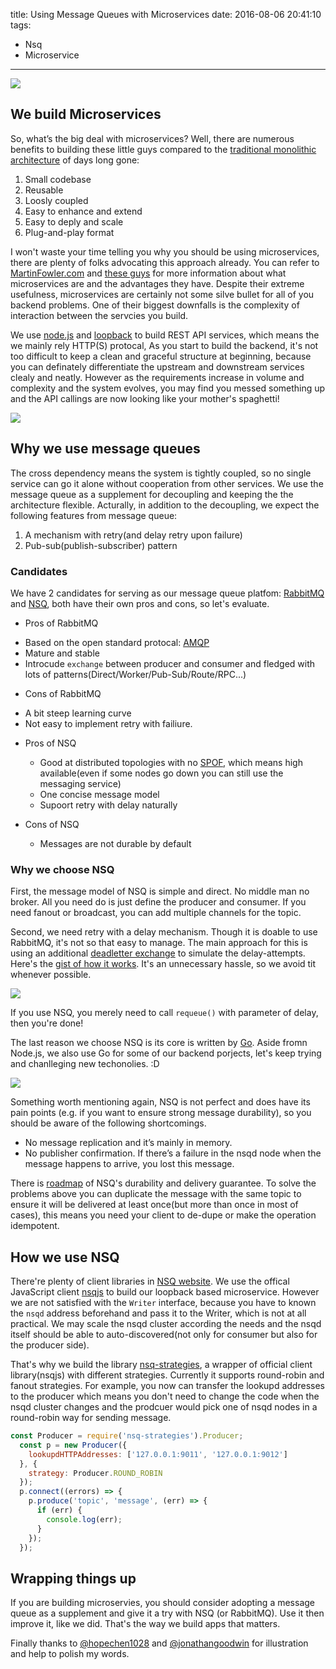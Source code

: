 title: Using Message Queues with Microservices
date: 2016-08-06 20:41:10
tags:
  - Nsq
  - Microservice
---

![](/images/microservices-nsq-rabbitmq.png)

## We build Microservices

So, what’s the big deal with microservices? Well, there are numerous benefits to building these little guys compared to the [traditional monolithic architecture](https://en.wikipedia.org/wiki/Monolithic_system) of days long gone:

1. Small codebase
2. Reusable
3. Loosly coupled
4. Easy to enhance and extend
5. Easy to deply and scale
6. Plug-and-play format

<!-- more -->  

I won't waste your time telling you why you should be using microservices, there are plenty of folks advocating this approach already. You can refer to [MartinFowler.com](http://martinfowler.com/articles/microservices.html) and [these guys](https://blog.risingstack.com/why-you-should-start-using-microservices/) for more information about what microservices are and the advantages they have.
Despite their extreme usefulness, microservices are certainly not some silve bullet for all of you backend problems. One of their biggest downfalls is the complexity of interaction between the servcies you build. 

We use [node.js](https://nodejs.org/en/) and [loopback](https://loopback.io/) to build REST API services, which means the we mainly rely HTTP(S) protocal, As you start to build the backend, it's not too difficult to keep a clean and graceful structure at beginning, because you can definately differentiate the upstream and downstream services clealy and neatly. However as the requirements increase in volume and complexity and the system evolves, you may find you messed something up and the API callings are now looking like your mother's spaghetti!

![](/images/microservices-nsq-rabbitmq-1.png)

## Why we use message queues

The cross dependency means the system is tightly coupled, so no single service can go it alone without cooperation from other services. We use the message queue as a supplement for decoupling and keeping the the architecture flexible.
Acturally, in addition to the decoupling, we expect the following features from message queue:

1. A mechanism with retry(and delay retry upon failure)
2. Pub-sub(publish-subscriber) pattern

### Candidates

We have 2 candidates for serving as our message queue platfom: [RabbitMQ](https://www.rabbitmq.com/) and [NSQ](http://nsq.io/), both have their own pros and cons, so let's evaluate.

- Pros of RabbitMQ
 * Based on the open standard protocal: [AMQP](https://www.amqp.org/)
 * Mature and stable
 * Introcude `exchange` between producer and consumer and fledged with lots of patterns(Direct/Worker/Pub-Sub/Route/RPC...)

- Cons of RabbitMQ
 * A bit steep learning curve
 * Not easy to implement retry with failiure.
 
- Pros of NSQ
  * Good at distributed topologies with no [SPOF](https://en.wikipedia.org/wiki/Single_point_of_failure), which means high available(even if some nodes go down you can still use the messaging service)
  * One concise message model
  * Supoort retry with delay naturally

- Cons of NSQ
  * Messages are not durable by default

### Why we choose NSQ
First, the message model of NSQ is simple and direct. No middle man no broker. All you need do is just define the producer and consumer. If you need fanout or broadcast, you can add multiple channels for the topic.

Second, we need retry with a delay mechanism. Though it is doable to use RabbitMQ, it's not so that easy to manage. The main approach for this is using an additional [deadletter exchange](https://www.rabbitmq.com/dlx.html) to simulate the delay-attempts.
Here's the [gist of how it works](http://yuserinterface.com/dev/2013/01/08/how-to-schedule-delay-messages-with-rabbitmq-using-a-dead-letter-exchange/). It's an unnecessary hassle, so we avoid tit whenever possible.

![](/images/microservices-nsq-rabbitmq-2.png)

If you use NSQ, you merely need to call `requeue()` with parameter of delay, then you're done!

The last reason we choose NSQ is its core is written by [Go](http://golang.org/). Aside fromn Node.js, we also use Go for some of our backend porjects, let's keep trying and chanlleging new techonolies. :D

![](/images/microservices-nsq-rabbitmq-2.png)

Something worth mentioning again, NSQ is not perfect and does have its pain points (e.g. if you want to ensure strong message durability), so you should be aware of the following shortcomings. 
* No message replication and it’s mainly in memory.
* No publisher confirmation. If there’s a failure in the nsqd node when the message happens to arrive, you lost this message.

There is [roadmap](https://github.com/mreiferson/mreiferson.github.com/blob/nsq_roadmap_1/posts/nsq_roadmap.md) of NSQ's durability and delivery guarantee. To solve the problems above you can duplicate the message with the same topic to ensure it will be delivered at least once(but more than once in most of cases), this means you need your client to de-dupe or make the operation idempotent.

## How we use NSQ
There're plenty of client libraries in [NSQ website](http://nsq.io/clients/client_libraries.html). We use the offical JavaScript client [nsqjs](https://github.com/dudleycarr/nsqjs) to build our loopback based microservice. However we are not satisfied with the `Writer` interface, because you have to known the `nsqd` address beforehand and pass it to the Writer, which is not at all practical. We may scale the nsqd cluster according the needs and the nsqd itself should be able to auto-discovered(not only for consumer but also for the producer side).

That's why we build the library [nsq-strategies](https://github.com/Wiredcraft/nsq-strategies), a wrapper of official client library(nsqjs) with different strategies. Currently it supports round-robin and fanout strategies. For example, you now can transfer the lookupd addresses to the producer which means you don't need to change the code when the nsqd cluster changes and the prodcuer would pick one of nsqd nodes in a round-robin way for sending message. 
```js
const Producer = require('nsq-strategies').Producer;
  const p = new Producer({
    lookupdHTTPAddresses: ['127.0.0.1:9011', '127.0.0.1:9012']
  }, {
    strategy: Producer.ROUND_ROBIN
  });
  p.connect((errors) => {
    p.produce('topic', 'message', (err) => {
      if (err) {
        console.log(err);
      }
    });
  });
```

## Wrapping things up
If you are building microservies, you should consider adopting a message queue as a supplement and give it a try with NSQ (or RabbitMQ). 
Use it then improve it, like we did. That's the way we build apps that matters.

Finally thanks to [@hopechen1028](https://github.com/hopechen1028) and [@jonathangoodwin](https://github.com/jonathangoodwin) for illustration and help to polish my words.

